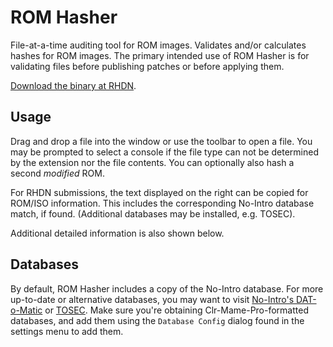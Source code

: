 # ROM Hasher

File-at-a-time auditing tool for ROM images. Validates and/or calculates hashes for ROM images. The primary intended use of ROM Hasher is for validating files before publishing patches or before applying them.

[Download the binary at RHDN](https://www.romhacking.net/utilities/1002/).

## Usage

Drag and drop a file into the window or use the toolbar to open a file. You may be prompted to select a console if the file type can not be determined by the extension nor the file contents. You can optionally also hash a second *modified* ROM.

For RHDN submissions, the text displayed on the right can be copied for ROM/ISO information. This includes the corresponding No-Intro database match, if found. (Additional databases may be installed, e.g. TOSEC).

Additional detailed information is also shown below.

## Databases

By default, ROM Hasher includes a copy of the No-Intro database. For more up-to-date or alternative databases, you may want to visit [No-Intro's DAT-o-Matic](http://datomatic.no-intro.org/) or [TOSEC](https://www.tosecdev.org/). Make sure you're obtaining Clr-Mame-Pro-formatted databases, and add them using the `Database Config` dialog found in the settings menu to add them.

